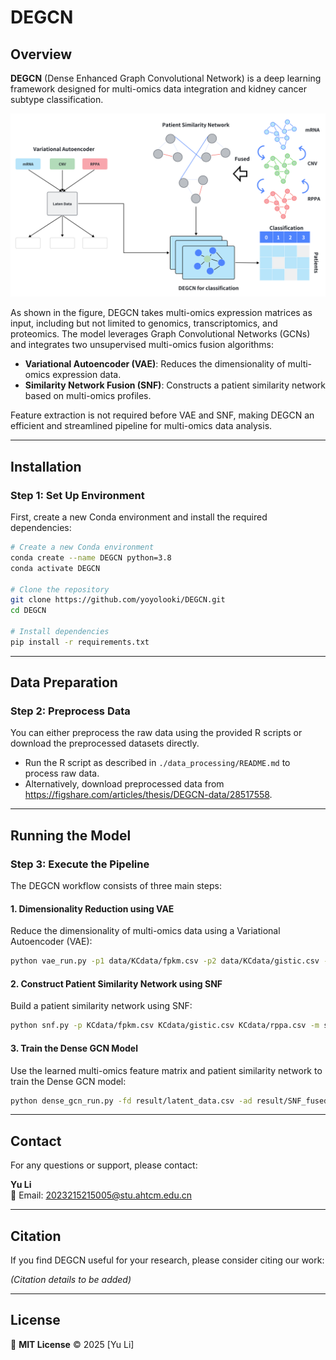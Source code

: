 # DEGCN

## Overview

**DEGCN** (Dense Enhanced Graph Convolutional Network) is a deep learning framework designed for multi-omics data
integration and kidney cancer subtype classification.

![Model Overview](https://github.com/yoyolooki/DEGCN/blob/main/data/Figs1.png)

As shown in the figure, DEGCN takes multi-omics expression matrices as input, including but not limited to genomics,
transcriptomics, and proteomics. The model leverages Graph Convolutional Networks (GCNs) and integrates two unsupervised
multi-omics fusion algorithms:

- **Variational Autoencoder (VAE)**: Reduces the dimensionality of multi-omics expression data.
- **Similarity Network Fusion (SNF)**: Constructs a patient similarity network based on multi-omics profiles.

Feature extraction is not required before VAE and SNF, making DEGCN an efficient and streamlined pipeline for
multi-omics data analysis.

---

## Installation

### Step 1: Set Up Environment

First, create a new Conda environment and install the required dependencies:

```bash
# Create a new Conda environment
conda create --name DEGCN python=3.8
conda activate DEGCN

# Clone the repository
git clone https://github.com/yoyolooki/DEGCN.git
cd DEGCN

# Install dependencies
pip install -r requirements.txt
```

---

## Data Preparation

### Step 2: Preprocess Data

You can either preprocess the raw data using the provided R scripts or download the preprocessed datasets directly.

- Run the R script as described in `./data_processing/README.md` to process raw data.
- Alternatively, download preprocessed data from https://figshare.com/articles/thesis/DEGCN-data/28517558.

---

## Running the Model

### Step 3: Execute the Pipeline

The DEGCN workflow consists of three main steps:

#### 1. Dimensionality Reduction using VAE

Reduce the dimensionality of multi-omics data using a Variational Autoencoder (VAE):

```bash
python vae_run.py -p1 data/KCdata/fpkm.csv -p2 data/KCdata/gistic.csv -p3 data/KCdata/rppa.csv -s 0 -d gpu -e 100 -m 0 -bs 16
```

#### 2. Construct Patient Similarity Network using SNF

Build a patient similarity network using SNF:

```bash
python snf.py -p KCdata/fpkm.csv KCdata/gistic.csv KCdata/rppa.csv -m sqeuclidean
```

#### 3. Train the Dense GCN Model

Use the learned multi-omics feature matrix and patient similarity network to train the Dense GCN model:

```bash
python dense_gcn_run.py -fd result/latent_data.csv -ad result/SNF_fused_matrix.csv -ld data/KCdata/sample_classes.csv -ts KCdata/test_sample.csv -m 0 -d gpu -p 20
```

---

## Contact

For any questions or support, please contact:

**Yu Li**  
📧 Email: [2023215215005@stu.ahtcm.edu.cn](mailto:2023215215005@stu.ahtcm.edu.cn)

---

## Citation

If you find DEGCN useful for your research, please consider citing our work:

*(Citation details to be added)*

---

## License

📜 **MIT License** © 2025 [Yu Li]